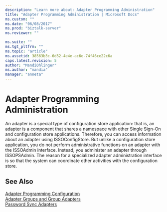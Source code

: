 ```yaml
---
description: "Learn more about: Adapter Programming Administration"
title: "Adapter Programming Administration | Microsoft Docs"
ms.custom: ""
ms.date: "06/08/2017"
ms.prod: "biztalk-server"
ms.reviewer: ""

ms.suite: ""
ms.tgt_pltfrm: ""
ms.topic: "article"
ms.assetid: 38563b3c-6d52-4e4e-ac6e-74f46ce22c6a
caps.latest.revision: 5
author: "MandiOhlinger"
ms.author: "mandia"
manager: "anneta"
---
```

# Adapter Programming Administration
An adapter is a special type of configuration store application: that is, an adapter is a component that shares a namespace with other Single Sign-On and configuration store applications. Therefore, you can access information about an adapter using ISSOConfigStore. But unlike a configuration store application, you do not perform administrative functions on an adapter with the ISSOAdmin interface. Instead, you administer an adapter through ISSOPSAdmin. The reason for a specialized adapter administration interface is so that the system can coordinate other activities with the configuration store.  
  
## See Also  
 [Adapter Programming Configuration](../core/adapter-programming-configuration.md)   
 [Adapter Groups and Group Adapters](../core/adapter-groups-and-group-adapters.md)   
 [Password Sync Adapters](../core/password-sync-adapters.md)
